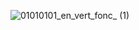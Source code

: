 ![01010101_en_vert_fonc_ (1)](https://github.com/user-attachments/assets/17020e5b-6fc2-40f5-b727-5f5fa1bf524b)
